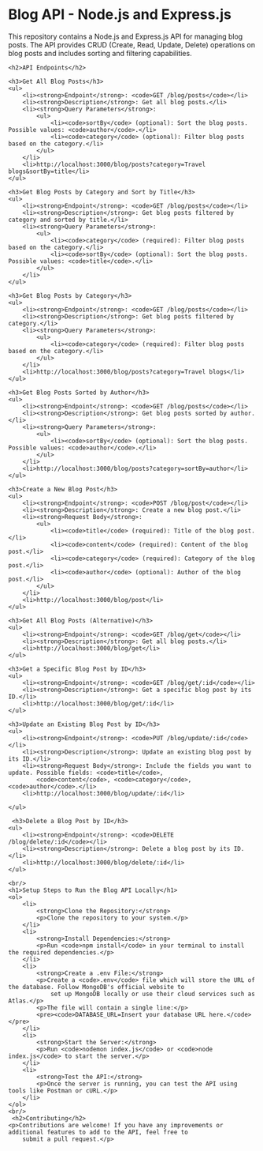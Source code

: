 <!DOCTYPE html>
<html>

<head>
    <title>Blog API - Node.js and Express.js</title>
</head>

<body>
    <h1>Blog API - Node.js and Express.js</h1>
    <p>This repository contains a Node.js and Express.js API for managing blog posts. The API provides CRUD (Create, Read,
        Update, Delete) operations on blog posts and includes sorting and filtering capabilities.</p>

    <h2>API Endpoints</h2>

    <h3>Get All Blog Posts</h3>
    <ul>
        <li><strong>Endpoint</strong>: <code>GET /blog/posts</code></li>
        <li><strong>Description</strong>: Get all blog posts.</li>
        <li><strong>Query Parameters</strong>:
            <ul>
                <li><code>sortBy</code> (optional): Sort the blog posts. Possible values: <code>author</code>.</li>
                <li><code>category</code> (optional): Filter blog posts based on the category.</li>
            </ul>
        </li>
        <li>http://localhost:3000/blog/posts?category=Travel blogs&sortBy=title</li>
    </ul>

    <h3>Get Blog Posts by Category and Sort by Title</h3>
    <ul>
        <li><strong>Endpoint</strong>: <code>GET /blog/posts</code></li>
        <li><strong>Description</strong>: Get blog posts filtered by category and sorted by title.</li>
        <li><strong>Query Parameters</strong>:
            <ul>
                <li><code>category</code> (required): Filter blog posts based on the category.</li>
                <li><code>sortBy</code> (optional): Sort the blog posts. Possible values: <code>title</code>.</li>
            </ul>
        </li>
    </ul>

    <h3>Get Blog Posts by Category</h3>
    <ul>
        <li><strong>Endpoint</strong>: <code>GET /blog/posts</code></li>
        <li><strong>Description</strong>: Get blog posts filtered by category.</li>
        <li><strong>Query Parameters</strong>:
            <ul>
                <li><code>category</code> (required): Filter blog posts based on the category.</li>
            </ul>
        </li>
        <li>http://localhost:3000/blog/posts?category=Travel blogs</li>
    </ul>

    <h3>Get Blog Posts Sorted by Author</h3>
    <ul>
        <li><strong>Endpoint</strong>: <code>GET /blog/posts</code></li>
        <li><strong>Description</strong>: Get blog posts sorted by author.</li>
        <li><strong>Query Parameters</strong>:
            <ul>
                <li><code>sortBy</code> (optional): Sort the blog posts. Possible values: <code>author</code>.</li>
            </ul>
        </li>
        <li>http://localhost:3000/blog/posts?category=sortBy=author</li>
    </ul>

    <h3>Create a New Blog Post</h3>
    <ul>
        <li><strong>Endpoint</strong>: <code>POST /blog/post</code></li>
        <li><strong>Description</strong>: Create a new blog post.</li>
        <li><strong>Request Body</strong>:
            <ul>
                <li><code>title</code> (required): Title of the blog post.</li>
                <li><code>content</code> (required): Content of the blog post.</li>
                <li><code>category</code> (required): Category of the blog post.</li>
                <li><code>author</code> (optional): Author of the blog post.</li>
            </ul>
        </li>
        <li>http://localhost:3000/blog/post</li>
    </ul>

    <h3>Get All Blog Posts (Alternative)</h3>
    <ul>
        <li><strong>Endpoint</strong>: <code>GET /blog/get</code></li>
        <li><strong>Description</strong>: Get all blog posts.</li>
        <li>http://localhost:3000/blog/get</li>
    </ul>

    <h3>Get a Specific Blog Post by ID</h3>
    <ul>
        <li><strong>Endpoint</strong>: <code>GET /blog/get/:id</code></li>
        <li><strong>Description</strong>: Get a specific blog post by its ID.</li>
        <li>http://localhost:3000/blog/get/:id</li>
    </ul>

    <h3>Update an Existing Blog Post by ID</h3>
    <ul>
        <li><strong>Endpoint</strong>: <code>PUT /blog/update/:id</code></li>
        <li><strong>Description</strong>: Update an existing blog post by its ID.</li>
        <li><strong>Request Body</strong>: Include the fields you want to update. Possible fields: <code>title</code>,
            <code>content</code>, <code>category</code>, <code>author</code>.</li>
        <li>http://localhost:3000/blog/update/:id</li>

    </ul>

     <h3>Delete a Blog Post by ID</h3>
    <ul>
        <li><strong>Endpoint</strong>: <code>DELETE /blog/delete/:id</code></li>
        <li><strong>Description</strong>: Delete a blog post by its ID.</li>
        <li>http://localhost:3000/blog/delete/:id</li>
    </ul>

    <br/>
    <h1>Setup Steps to Run the Blog API Locally</h1>
    <ol>
        <li>
            <strong>Clone the Repository:</strong>
            <p>Clone the repository to your system.</p>
        </li>
        <li>
            <strong>Install Dependencies:</strong>
            <p>Run <code>npm install</code> in your terminal to install the required dependencies.</p>
        </li>
        <li>
            <strong>Create a .env File:</strong>
            <p>Create a <code>.env</code> file which will store the URL of the database. Follow MongoDB's official website to
                set up MongoDB locally or use their cloud services such as Atlas.</p>
            <p>The file will contain a single line:</p>
            <pre><code>DATABASE_URL=Insert your database URL here.</code></pre>
        </li>
        <li>
            <strong>Start the Server:</strong>
            <p>Run <code>nodemon index.js</code> or <code>node index.js</code> to start the server.</p>
        </li>
        <li>
            <strong>Test the API:</strong>
            <p>Once the server is running, you can test the API using tools like Postman or cURL.</p>
        </li>
    </ol>
    <br/>
     <h2>Contributing</h2>
    <p>Contributions are welcome! If you have any improvements or additional features to add to the API, feel free to
        submit a pull request.</p>

</body>

</html>
